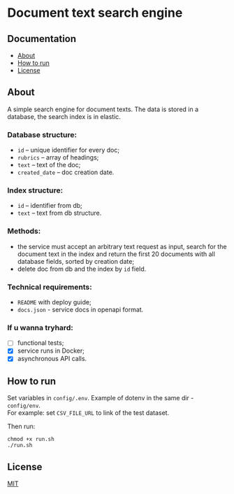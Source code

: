 # Document text search engine

## Documentation
* [About](#about)
* [How to run](#how-to-run)
* [License](#license)

## About
A simple search engine for document texts. The data is stored in a database, the search index is in elastic.

### **Database structure:**
* `id` – unique identifier for every doc;
* `rubrics` – array of headings;
* `text` – text of the doc;
* `created_date` – doc creation date.

### **Index structure:**
* `id` – identifier from db;
* `text` – text from db structure.

### **Methods:**
* the service must accept an arbitrary text request as input, search for the document text in the index and return the first 20 documents with all database fields, sorted by creation date;
* delete doc from db and the index by `id` field.

### **Technical requirements:**
* `README` with deploy guide;
* `docs.json` - service docs in openapi format.

### **If u wanna tryhard:**
- [ ] functional tests;
- [X] service runs in Docker;
- [X] asynchronous API calls.

## How to run 
Set variables in `config/.env`. Example of dotenv in the same dir - `config/env`. <br>
For example: set `CSV_FILE_URL` to link of the test dataset.

Then run:
```shell
chmod +x run.sh
./run.sh 
```
## License
[MIT](https://github.com/lusm554/document-text-search-engine/blob/main/LICENSE)

